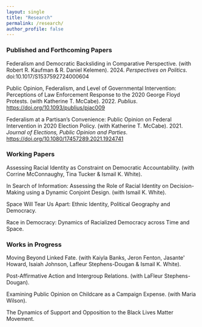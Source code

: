 ```yaml
---
layout: single
title: "Research"
permalink: /research/
author_profile: false
---
```


### Published and Forthcoming Papers

Federalism and Democratic Backsliding in Comparative Perspective. (with Robert R. Kaufman & R. Daniel  Kelemen). 2024. <i>Perspectives on Politics</i>. <a style="text-decoration:none" href="https://www.cambridge.org/core/journals/perspectives-on-politics/article/federalism-and-democratic-backsliding-in-comparative-perspective/B950459591127072534919EB57ECF9D1" target = "blank_"> doi:10.1017/S1537592724000604</a>

Public Opinion, Federalism, and Level of Governmental Intervention: Perceptions of Law Enforcement Response to the 2020 George Floyd Protests. (with Katherine T. McCabe). 2022. <i>Publius</i>. <a style="text-decoration:none" href= "https://doi.org/10.1093/publius/pjac009" target = "blank_">  https://doi.org/10.1093/publius/pjac009</a>

Federalism at a Partisan’s Convenience: Public Opinion on Federal Intervention in 2020 Election Policy. (with Katherine T. McCabe). 2021. <i>Journal of Elections, Public Opinion and Parties</i>. <a style="text-decoration:none" href="https://doi.org/10.1080/17457289.2021.1924741" target = "blank_"> https://doi.org/10.1080/17457289.2021.1924741</a>

### Working Papers

Assessing Racial Identity as Constraint on Democratic Accountability. (with Corrine McConnaughy, Tina Tucker & Ismail K. White).

In Search of Information: Assessing the Role of Racial Identity on Decision-Making using a Dynamic Conjoint Design. (with Ismail K. White). 

Space Will Tear Us Apart: Ethnic Identity, Political Geography and Democracy.

Race in Democracy: Dynamics of Racialized Democracy across Time and Space. 

<!-- Military Experience and Casualty (In)Sensitivity: Evidence from Congressional Discourse During the Wars in Iraq and Afghanistan. (with Michael R. Kenwick and Sumin Lee) <i>(under review)</i>. -->

### Works in Progress 

Moving Beyond Linked Fate. (with Kaiyla Banks, Jeron Fenton, Jasante' Howard, Isaiah Johnson, Lafleur Stephens-Dougan & Ismail K. White).  

Post-Affirmative Action and Intergroup Relations. (with LaFleur Stephens-Dougan).

Examining Public Opinion on Childcare as a Campaign Expense. (with Maria Wilson).

The Dynamics of Support and Opposition to the Black Lives Matter Movement.



